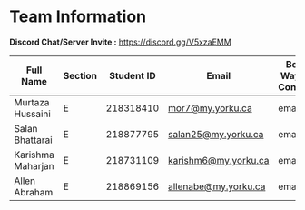 # Team Information


**Discord Chat/Server Invite :** https://discord.gg/V5xzaEMM

| Full Name        | Section    | Student ID  | Email              | Best Way to Contact | Discord Username  |
|------------------|------------|-------------|--------------------|---------------------|-------------------|
|Murtaza Hussaini  |    E       |218318410    |  mor7@my.yorku.ca  |        email        |  murtazahussaini  |
|Salan Bhattarai   |    E       |218877795    |salan25@my.yorku.ca |        email        |  salan2131        |
|Karishma Maharjan |    E       |218731109    |karishm6@my.yorku.ca|        email        |  karishma0166     |
|Allen Abraham     |    E       |218869156    |allenabe@my.yorku.ca|        email        |  rockstar_wf      |

